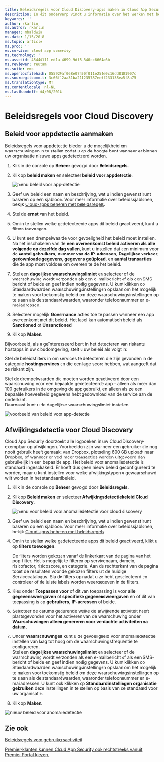 ```yaml
---
title: Beleidsregels voor Cloud Discovery-apps maken in Cloud App Security | Microsoft Docs
description: In dit onderwerp vindt u informatie over het werken met beleidsregels voor Cloud Discovery.
keywords: ''
author: rkarlin
ms.author: rkarlin
manager: mbaldwin
ms.date: 1/15/2018
ms.topic: article
ms.prod: ''
ms.service: cloud-app-security
ms.technology: ''
ms.assetid: 45446111-ed1a-4699-9df5-840cc6664a6b
ms.reviewer: reutam
ms.suite: ems
ms.openlocfilehash: 055929af068e07430f011e254e0c16dd8101907c
ms.sourcegitcommit: 3c66f12aa31ba211235787ee6f233138ea5f8a75
ms.translationtype: MT
ms.contentlocale: nl-NL
ms.lasthandoff: 04/08/2018
---
```

# <a name="cloud-discovery-policies"></a>Beleidsregels voor Cloud Discovery
    
## <a name="creating-an-app-discovery-policy"></a>Beleid voor appdetectie aanmaken  
Beleidsregels voor appdetectie bieden u de mogelijkheid om waarschuwingen in te stellen zodat u op de hoogte bent wanneer er binnen uw organisatie nieuwe apps gedetecteerd worden.  
  
1.  Klik in de console op **Beheer** gevolgd door **Beleidsregels**.  
  
2.  Klik op **beleid maken** en selecteer **beleid voor appdetectie**.  
  
     ![menu beleid voor app-detectie](./media/app-discovery-policy-menu.png "menu beleid voor app-detectie")  
  
3.  Geef uw beleid een naam en beschrijving, wat u indien gewenst kunt baseren op een sjabloon. Voor meer informatie over beleidssjablonen, bekijk [Cloud-apps beheren met beleidsregels](control-cloud-apps-with-policies.md).  
  
4.  Stel de **ernst** van het beleid.

5. Om in te stellen welke gedetecteerde apps dit beleid geactiveerd, kunt u filters toevoegen.  
  
6.  U kunt een drempelwaarde voor gevoeligheid het beleid moet instellen. Na het inschakelen van de **een overeenkomst beleid activeren als alle volgende op dezelfde dag vallen**, kunt u instellen dat een minimum voor de **aantal gebruikers**, **nummer van de IP-adressen**, **Dagelijkse verkeer**, **gedownloade gegevens**, **gegevens geüpload**, en **aantal transacties** die de app moet voldoen om overeen te de het beleid.  
  
7.  Stel een **dagelijkse waarschuwingslimiet** en selecteer of de waarschuwing wordt verzonden als een e-mailbericht of als een SMS-bericht of beide en geef indien nodig gegevens. U kunt klikken op Standaardwaarden waarschuwingsinstellingen opslaan om het mogelijk te maken voor toekomstig beleid om deze waarschuwingsinstellingen op te slaan als de standaardwaarden, waaronder telefoonnummer en e-mailadressen.  
  
8. Selecteer mogelijk **Governance** acties toe te passen wanneer een app overeenkomt met dit beleid. Het label kan automatisch beleid als **Sanctioned** of **Unsanctioned** 

8.  Klik op **Maken**.  
  
Bijvoorbeeld, als u geïnteresseerd bent in het detecteren van riskante hostapps in uw cloudomgeving, stelt u uw beleid als volgt in:  
  
Stel de beleidsfilters in om services te detecteren die zijn gevonden in de categorie **hostingservices** en die een lage score hebben, wat aangeeft dat ze riskant zijn.   
   
Stel de drempelwaarden die moeten worden geactiveerd door een waarschuwing voor een bepaalde gedetecteerde app - alleen als meer dan 100 gebruikers in de omgeving de app gebruikt, en alleen als ze een bepaalde hoeveelheid gegevens hebt gedownload van de service aan de onderkant.   
Daarnaast kunt u de dagelijkse waarschuwingslimiet instellen.  
  
![voorbeeld van beleid voor app-detectie](./media/app-discovery-policy-example.png "voorbeeld van beleid voor app-detectie")  
  
## <a name="cloud-discovery-anomaly-detection"></a>Afwijkingsdetectie voor Cloud Discovery  
Cloud App Security doorzoekt alle logboeken in uw Cloud Discovery-exemplaar op afwijkingen. Voorbeelden zijn wanneer een gebruiker die nog nooit gebruik heeft gemaakt van Dropbox, plotseling 600 GB uploadt naar Dropbox, of wanneer er veel meer transacties worden uitgevoerd dan gebruikelijk in een bepaalde app. Het beleid voor anomaliedetectie is standaard ingeschakeld. Er hoeft dus geen nieuw beleid geconfigureerd te worden, maar u kunt instellen voor welke afwijkingstypen u gewaarschuwd wilt worden in het standaardbeleid.  
  
1.  Klik in de console op **Beheer** gevolgd door **Beleidsregels**.  
  
2.  Klik op **Beleid maken** en selecteer **Afwijkingsdetectiebeleid Cloud Discovery**.  
  
     ![menu voor beleid voor anomaliedetectie voor cloud discovery](./media/cloud-discovery-anomaly-detection-policy-menu.png "menu voor beleid voor anomaliedetectie voor cloud discovery")  
  
3.  Geef uw beleid een naam en beschrijving, wat u indien gewenst kunt baseren op een sjabloon. Voor meer informatie over beleidssjablonen, bekijk [Cloud-apps beheren met beleidsregels](control-cloud-apps-with-policies.md).  
  
4.  Om in te stellen welke gedetecteerde apps dit beleid geactiveerd, klikt u op **filters toevoegen**.  
  
     De filters worden gekozen vanaf de linkerkant van de pagina van het pop-filter. Het is mogelijk te filteren op servicenaam, domein, risicofactor, risicoscore, en categorie. Aan de rechterkant van de pagina toont de resultaten voor de gekozen filters uit de huidige Servicecatalogus. Sla de filters op nadat u ze hebt geselecteerd en controleer of de juiste labels worden weergegeven in de filters.  
  
5.  Kies onder **Toepassen voor** of dit van toepassing is voor **alle gegevensweergaven** of **specifieke gegevensweergaven** en of dit van toepassing is op **gebruikers**, **IP-adressen** of beide.  
  
6.  Selecteer de datums gedurende welke de afwijkende activiteit heeft plaatsgevonden voor het activeren van de waarschuwing onder **Waarschuwingen alleen genereren voor verdachte activiteiten na datum.**  
  
7.  Onder **Waarschuwingen** kunt u de gevoeligheid voor anomaliedetectie instellen van laag tot hoog om de waarschuwingsfrequentie te configureren.  
Stel een **dagelijkse waarschuwingslimiet** en selecteer of de waarschuwing wordt verzonden als een e-mailbericht of als een SMS-bericht of beide en geef indien nodig gegevens. U kunt klikken op Standaardwaarden waarschuwingsinstellingen opslaan om het mogelijk te maken voor toekomstig beleid om deze waarschuwingsinstellingen op te slaan als de standaardwaarden, waaronder telefoonnummer en e-mailadressen. U kunt ook klikken op **Standaardinstellingen organisatie gebruiken** deze instellingen in te stellen op basis van de standaard voor uw organisatie.  
  
9. Klik op **Maken**.  
  
![nieuw beleid voor anomaliedetectie](./media/new-discovery-anomaly-policy.png "nieuw beleid voor anomaliedetectie")  
  
## <a name="see-also"></a>Zie ook  
[Beleidsregels voor gebruikersactiviteit](user-activity-policies.md)   

[Premier-klanten kunnen Cloud App Security ook rechtstreeks vanuit Premier Portal kiezen.](https://premier.microsoft.com/)  
  
  